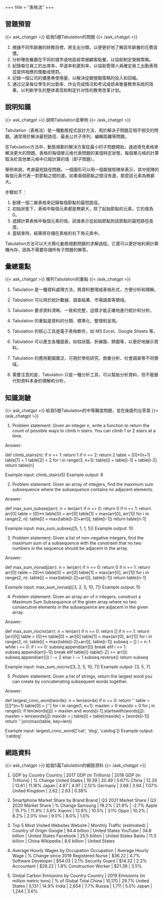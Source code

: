 +++
title = "表格法"
+++
## 習題預習
{{< ask_chatgpt >}}
給我5題Tabulation的問題
{{< /ask_chatgpt >}}



1. 根據不同年齡層的財務目標，將支出分類，以便更好地了解該年齡層的花費習慣。
2. 分析哪些餐廳在不同的城市或地區經常被顧客點餐，以協助制定營銷策略。
3. 紀錄每位員工的出席率，早退率和遲到率，以協助管理人員確定員工出勤表現並提供相應的獎勵或懲罰。
4. 記錄一個公司的優惠券使用量，以解決促銷營銷策略的投入和回報。
5. 通过记录每位學生的出勤率、作业完成情况和考试成绩来衡量教育系统的效果，以判断学生的整体表现和制定针对性的教育改革计划。   

## 說明知識
{{< ask_chatgpt >}}
說明Tabulation並舉例
{{< /ask_chatgpt >}}



Tabulation（表格法）是一種動態程式設計方法，用於解決子問題互相不相交的問題。通常用於解決最短路徑、最長公共子序列、編輯距離等問題。

在Tabulation方法中，動態規劃的解決方案從最小的子問題開始，通過填充表格來解決更大的問題。表格的每個單元格代表問題的某個特定狀態，每個單元格的計算取決於其他單元格中已經計算的值（即子問題）。

舉例來說，考慮最短路徑問題。一個圖形可以用一個鄰接矩陣來表示，其中矩陣的每個元素代表一對節點之間的邊。如果兩個節點之間沒有邊，那麼該元素為無窮大。

步驟如下：

1. 創建一個二維表格來記錄每個節點的最短路徑。
2. 初始狀態下，表格中每個元素都是無窮大，除了起始節點的元素，它的值為0。
3. 遞歸計算表格中每個元素的值，該值表示從起始節點到該節點的最短路徑長度。
4. 當結束時，結果將存儲在表格的右下角元素中。

Tabulation方法可以大大簡化動態規劃問題的求解過程。它還可以更好地利用計算機內存，因為不需要存儲所有子問題的解答。   

## 彙總重點
{{< ask_chatgpt >}}
條列Tabulation的重點
{{< /ask_chatgpt >}}



1. Tabulation 是一種資料處理方法，將資料整理成表格形式，方便分析和理解。

2. Tabulation 可以用於統計數據、調查結果、市場調查等領域。

3. Tabulation 要求資料清晰、一致和完整，這樣才能正確地進行統計和分析。

4. Tabulation 的重點是資料的分類、標準化、整理和呈現。

5. Tabulation 的核心工具是電子表格軟件，如 MS Excel、Google Sheets 等。

6. Tabulation 可以產生各種圖表，如柱狀圖、折線圖、餅圖等，以更好地展示資料。

7. Tabulation 的應用範圍廣泛，可用於學術研究、商業分析、社會調查等不同領域。

8. 需要注意的是，Tabulation 只是一種分析工具，可以幫助分析資料，但不能替代對資料本身的理解和分析。   

## 知識測驗
{{< ask_chatgpt >}}
給我5題Tabulation的中等難度問題，並在後面列出答案
{{< /ask_chatgpt >}}



1. Problem statement: 
Given an integer n, write a function to return the count of possible ways to climb n stairs. You can climb 1 or 2 stairs at a time.

Answer: 

def climb_stairs(n):
    if n == 1:
        return 1
    if n == 2:
        return 2
    table = [0]*(n+1)
    table[1] = 1
    table[2] = 2
    for i in range(3, n+1):
        table[i] = table[i-1] + table[i-2]
    return table[n]

Example input: climb_stairs(5)
Example output: 8

2. Problem statement: 
Given an array of integers, find the maximum sum subsequence where the subsequence contains no adjacent elements.

Answer: 

def max_sum_subseq(arr):
    n = len(arr)
    if n == 0:
        return 0
    if n == 1:
        return arr[0]
    table = [0]*n
    table[0] = arr[0]
    table[1] = max(arr[0], arr[1])
    for i in range(2, n):
        table[i] = max(table[i-2]+arr[i], table[i-1])
    return table[n-1]

Example input: max_sum_subseq([5, 1, 1, 5])
Example output: 10

3. Problem statement: 
Given a list of non-negative integers, find the maximum sum of a subsequence with the constraint that no two numbers in the sequence should be adjacent in the array.

Answer: 

def max_sum_nonadj(arr):
    n = len(arr)
    if n == 0:
        return 0
    if n == 1:
        return arr[0]
    table = [0]*n
    table[0] = arr[0]
    table[1] = max(arr[0], arr[1])
    for i in range(2, n):
        table[i] = max(table[i-2]+arr[i], table[i-1])
    return table[n-1]

Example input: max_sum_nonadj([3, 2, 5, 10, 7])
Example output: 15

4. Problem statement: 
Given an array arr of n integers, construct a Maximum Sum Subsequence of the given array where no two consecutive elements in the subsequence are adjacent in the given array.

Answer: 

def max_sum_nocnx(arr):
    n = len(arr)
    if n == 0:
        return []
    if n == 1:
        return [arr[0]]
    table = [0]*n
    table[0] = arr[0]
    table[1] = max(arr[0], arr[1])
    for i in range(2, n):
        table[i] = max(table[i-2]+arr[i], table[i-1])
    subseq = []
    i = n-1
    while i >= 0:
        if i == 0:
            subseq.append(arr[i])
            break
        elif i == 1:
            subseq.append(arr[i-1])
            break
        elif table[i]-table[i-2] == arr[i]:
            subseq.append(arr[i])
            i -= 2
        else:
            i -= 1
    subseq.reverse()
    return subseq

Example input: max_sum_nocnx([3, 2, 5, 10, 7])
Example output: [3, 5, 7]

5. Problem statement: 
Given a list of strings, return the largest word you can create by concatenating subsequent words together.

Answer: 

def largest_conc_word(words):
    n = len(words)
    if n == 0:
        return ''
    table = [[]]*(n+1)
    table[0] = ['']
    for i in range(1, n+1):
        maxlen = 0
        maxidx = 0
        for j in range(i):
            if len(words[j]) > maxlen and words[i-1].startswith(words[j]):
                maxlen = len(words[j])
                maxidx = j
        table[i] = table[maxidx] + [words[i-1]]
    return ''.join(max(table, key=len))

Example input: largest_conc_word(['cat', 'dog', 'catdog'])
Example output: 'catdog'   

## 網路資料
{{< ask_chatgpt >}}
給我5篇Tabulation的網路資料
{{< /ask_chatgpt >}}



1. GDP by Country
Country | 2017 GDP (in Trillions) | 2018 GDP (in Trillions) | % Change
United States | 19.39 | 20.49 | 5.67%
China | 12.24 | 13.61 | 11.16%
Japan | 4.87 | 4.97 | 2.12%
Germany | 3.68 | 3.94 | 7.07%
United Kingdom | 2.62 | 2.63 | 0.38%

2. Smartphone Market Share by Brand
Brand | Q3 2021 Market Share | Q3 2020 Market Share | % Change
Samsung | 19.2% | 21.9% | -2.7%
Apple | 15.7% | 11.9% | 3.8%
Xiaomi | 13.9% | 10.5% | 3.1%
Oppo | 10.2% | 8.2% | 2.0%
Vivo | 9.0% | 8.0% | 1.0%

3. Top 5 Most Visited Websites
Website | Monthly Traffic (estimated) | Country of Origin
Google | 94.4 billion | United States
YouTube | 34.6 billion | United States
Facebook | 25.5 billion | United States
Baidu | 11.3 billion | China
Wikipedia | 8.6 billion | United States

4. Average Hourly Wages by Occupation
Occupation | Average Hourly Wage | % Change since 2019
Registered Nurse | $36.22 | 4.7%
Software Developer | $54.03 | 2.1%
Security Guard | $14.32 | 2.2%
Accountant | $28.22 | 1.8%
Construction Worker | $21.39 | 3.5%

5. Global Carbon Emissions by Country
Country | 2019 Emissions (in million metric tons) | % of Global Total
China | 10,170 | 29.7%
United States | 5,131 | 14.9%
India | 2,654 | 7.7%
Russia | 1,711 | 5.0%
Japan | 1,244 | 3.6%   

